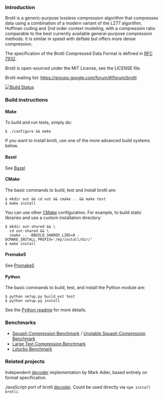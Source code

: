 ### Introduction

Brotli is a generic-purpose lossless compression algorithm that compresses data
using a combination of a modern variant of the LZ77 algorithm, Huffman coding
and 2nd order context modeling, with a compression ratio comparable to the best
currently available general-purpose compression methods. It is similar in speed
with deflate but offers more dense compression.

The specification of the Brotli Compressed Data Format is defined in [RFC 7932](https://www.ietf.org/rfc/rfc7932.txt).

Brotli is open-sourced under the MIT License, see the LICENSE file.

Brotli mailing list:
https://groups.google.com/forum/#!forum/brotli

[![Build Status](https://travis-ci.org/google/brotli.svg?branch=master)](https://travis-ci.org/google/brotli)

### Build instructions

#### Make

To build and run tests, simply do:

    $ ./configure && make

If you want to install brotli, use one of the more advanced build systems below.

#### Bazel

See [Bazel](http://www.bazel.io/)

#### CMake

The basic commands to build, test and install brotli are:

    $ mkdir out && cd out && cmake .. && make test
    $ make install

You can use other [CMake](https://cmake.org/) configuration. For example, to
build static libraries and use a custom installation directory:

    $ mkdir out-shared && \
      cd out-shared && \
      cmake .. -DBUILD_SHARED_LIBS=0 -DCMAKE_INSTALL_PREFIX='/my/install/dir/'
    $ make install

#### Premake5

See [Premake5](https://premake.github.io/)

#### Python

The basic commands to build, test, and install the Python module are:

    $ python setup.py build_ext test
    $ python setup.py install

See the [Python readme](python/README.md) for more details.

### Benchmarks
* [Squash Compression Benchmark](https://quixdb.github.io/squash-benchmark/) / [Unstable Squash Compression Benchmark](https://quixdb.github.io/squash-benchmark/unstable/)
* [Large Text Compression Benchmark](http://mattmahoney.net/dc/text.html)
* [Lzturbo Benchmark](https://sites.google.com/site/powturbo/home/benchmark)

### Related projects
Independent [decoder](https://github.com/madler/brotli) implementation by Mark Adler, based entirely on format specification.

JavaScript port of brotli [decoder](https://github.com/devongovett/brotli.js). Could be used directly via `npm install brotli`
